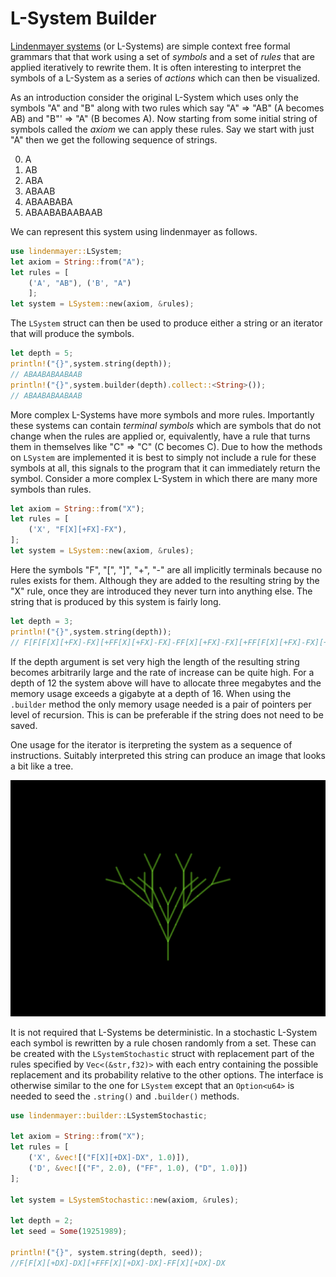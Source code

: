 L-System Builder
================

[Lindenmayer systems](https://en.wikipedia.org/wiki/L-system) (or L-Systems) are simple context free formal grammars that that work using a set of *symbols* and a set of *rules* that are applied iteratively to rewrite them. It is often interesting to interpret the symbols of a L-System as a series of *actions* which can then be visualized.

As an introduction consider the original L-System which uses only the symbols "A" and "B" along with two rules which say "A" ⇒ "AB" (A becomes AB) and "B"' ⇒ "A" (B becomes A). Now starting from some initial string of symbols called the *axiom* we can apply these rules. Say we start with just "A" then we get the following sequence of strings.

0. A
1. AB
2. ABA
3. ABAAB
4. ABAABABA
5. ABAABABAABAAB

We can represent this system using lindenmayer as follows.

```rust
use lindenmayer::LSystem;
let axiom = String::from("A");
let rules = [
    ('A', "AB"), ('B', "A")
    ];
let system = LSystem::new(axiom, &rules);
```

The `LSystem` struct can then be used to produce either a string or an iterator that will produce the symbols.

```rust
let depth = 5;
println!("{}",system.string(depth));
// ABAABABAABAAB
println!("{}",system.builder(depth).collect::<String>());
// ABAABABAABAAB
```

More complex L-Systems have more symbols and more rules. Importantly these systems can contain *terminal symbols* which are symbols that do not change when the rules are applied or, equivalently, have a rule that turns them in themselves like "C" ⇒ "C" (C becomes C). Due to how the methods on `LSystem` are implemented it is best to simply not include a rule for these symbols at all, this signals to the program that it can immediately return the symbol. Consider a more complex L-System in which there are many more symbols than rules.

```rust
let axiom = String::from("X");
let rules = [
    ('X', "F[X][+FX]-FX"), 
];
let system = LSystem::new(axiom, &rules);
```

Here the symbols "F", "[", "]", "+", "-" are all implicitly terminals because no rules exists for them. Although they are added to the resulting string by the "X" rule, once they are introduced they never turn into anything else. The string that is produced by this system is fairly long.

```rust
let depth = 3;
println!("{}",system.string(depth));
// F[F[F[X][+FX]-FX][+FF[X][+FX]-FX]-FF[X][+FX]-FX][+FF[F[X][+FX]-FX][+FF[X][+FX]-FX]-FF[X][+FX]-FX]-FF[F[X][+FX]-FX][+FF[X][+FX]-FX]-FF[X][+FX]-FX
```

If the depth argument is set very high the length of the resulting string becomes arbitrarily large and the rate of increase can be quite high. For a depth of 12 the system above will have to allocate three megabytes and the memory usage exceeds a gigabyte at a depth of 16. When using the `.builder` method the only memory usage needed is a pair of pointers per level of recursion. This is can be preferable if the string does not need to be saved.

One usage for the iterator is iterpreting the system as a sequence of instructions. Suitably interpreted this string can produce an image that looks a bit like a tree.

![created with lindenmayer and nannou](https://github.com/SymmetricChaos/lindenmayer/blob/master/tree.png)

It is not required that L-Systems be deterministic. In a stochastic L-System each symbol is rewritten by a rule chosen randomly from a set. These can be created with the `LSystemStochastic` struct with replacement part of the rules specified by `Vec<(&str,f32)>` with each entry containing the possible replacement and its probability relative to the other options. The interface is otherwise similar to the one for `LSystem` except that an `Option<u64>` is needed to seed the `.string()` and `.builder()` methods.

```rust
use lindenmayer::builder::LSystemStochastic;

let axiom = String::from("X");
let rules = [
    ('X', &vec![("F[X][+DX]-DX", 1.0)]),
    ('D', &vec![("F", 2.0), ("FF", 1.0), ("D", 1.0)])
];

let system = LSystemStochastic::new(axiom, &rules);

let depth = 2;
let seed = Some(19251989);

println!("{}", system.string(depth, seed));
//F[F[X][+DX]-DX][+FFF[X][+DX]-DX]-FF[X][+DX]-DX
```